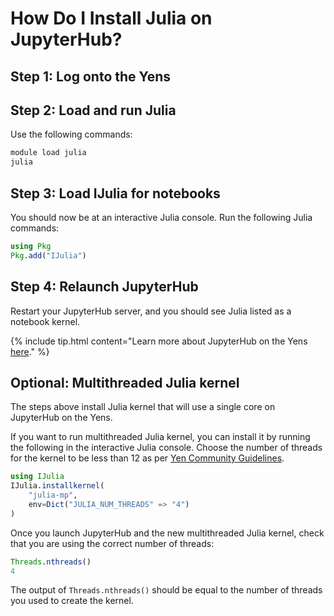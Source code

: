# How Do I Install Julia on JupyterHub?

## Step 1: Log onto the Yens

## Step 2: Load and run Julia

Use the following commands:

```bash
module load julia
julia
```

## Step 3: Load IJulia for notebooks

You should now be at an interactive Julia console.  Run the following Julia commands:

```julia
using Pkg
Pkg.add("IJulia")
```

## Step 4: Relaunch JupyterHub

Restart your JupyterHub server, and you should see Julia listed as a notebook kernel.

{% include tip.html content="Learn more about JupyterHub on the Yens [here](/yen/webBasedCompute.html)." %}

## Optional: Multithreaded Julia kernel
The steps above install Julia kernel that will use a single core on JupyterHub on the Yens. 

If you want to run multithreaded Julia kernel, you can install it by running the following
in the interactive Julia console. Choose the number of threads for the kernel to be less than 12
as per [Yen Community Guidelines](/yen/community.html).

```julia
using IJulia
IJulia.installkernel(
    "julia-mp", 
    env=Dict("JULIA_NUM_THREADS" => "4")
)
```

Once you launch JupyterHub and the new multithreaded Julia kernel, check that you are using the 
correct number of threads:

```julia
Threads.nthreads()
4
```

The output of `Threads.nthreads()` should be equal to the number of threads you used to create the kernel.
